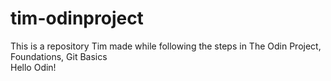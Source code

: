 # tim-odinproject
This is a repository Tim made while following the steps in The Odin Project, Foundations, Git Basics  
Hello Odin!